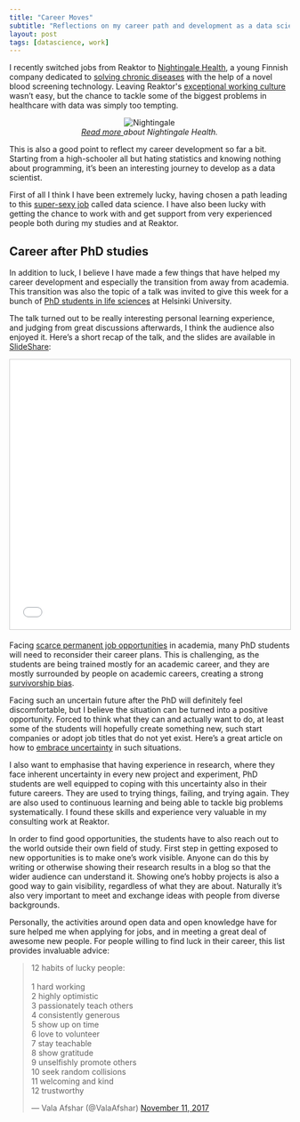 ```yaml
---
title: "Career Moves"
subtitle: "Reflections on my career path and development as a data scientist"
layout: post
tags: [datascience, work]
---
```


I recently switched jobs from Reaktor to [Nightingale Health](https://nightingalehealth.com/), a young Finnish company dedicated to [solving chronic diseases](https://solve.mit.edu/challenges/chronic-diseases/solutions/23) with the help of a novel blood screening technology. Leaving Reaktor's [exceptional working culture](https://www.reaktor.com/blog/category/company-culture/) wasn’t easy, but the chance to tackle some of the biggest problems in healthcare with data was simply too tempting.

<center>
<img src="https://nightingalehealth.com/images/technology.svg" alt="Nightingale">
<br>
<em> <a href="https://nightingalehealth.com/">Read more </a>about Nightingale Health.</em>
</center>


This is also a good point to reflect my career development so far a bit. Starting from a high-schooler all but hating statistics and knowing nothing about programming, it’s been an interesting journey to develop as a data scientist.

First of all I think I have been extremely lucky, having chosen a path leading to this [super-sexy job](https://hbr.org/2012/10/data-scientist-the-sexiest-job-of-the-21st-century) called data science. I have also been lucky with getting the chance to work with and get support from very experienced people both during my studies and at Reaktor.


## Career after PhD studies

In addition to luck, I believe I have made a few things that have helped my career development and especially the transition from away from academia. This transition was also the topic of a talk was invited to give this week for a bunch of [PhD students in life sciences](http://www.helsinki.fi/health/PhD_Day2017/) at Helsinki University.

The talk turned out to be really interesting personal learning experience, and judging from great discussions afterwards, I think the audience also enjoyed it. Here’s a short recap of the talk, and the slides are available in <a href="//www.slideshare.net/ouzor/opportunities-for-life-after-phd" title="Opportunities for Life After PhD" target="_blank">SlideShare</a>:


<iframe src="//www.slideshare.net/slideshow/embed_code/key/5z2baHpEHRDDxH?startSlide=2" width="595" height="485" frameborder="0" marginwidth="0" marginheight="0" scrolling="no" style="border:1px solid #CCC; border-width:1px; margin-bottom:5px; max-width: 100%;" allowfullscreen> </iframe>


Facing [scarce permanent job opportunities](http://www.nature.com/news/many-junior-scientists-need-to-take-a-hard-look-at-their-job-prospects-1.22879) in academia, many PhD students will need to reconsider their career plans. This is challenging, as the students are being trained mostly for an academic career, and they are mostly surrounded by people on academic careers, creating a strong [survivorship bias](https://xkcd.com/1827/).

Facing such an uncertain future after the PhD will definitely feel discomfortable, but I believe the situation can be turned into a positive opportunity. Forced to think what they can and actually want to do, at least some of the students will hopefully create something new, such start companies or adopt job titles that do not yet exist. Here’s a great article on how to [embrace uncertainty](https://www.fastcompany.com/3030866/planning-your-future-is-pointless-the-how-and-why-of-embracing-uncert) in such situations.

I also want to emphasise that having experience in research, where they face inherent uncertainty in every new project and experiment, PhD students are well equipped to coping with this uncertainty also in their future careers. They are used to trying things, failing, and trying again. They are also used to continuous learning and being able to tackle big problems systematically. I found these skills and experience very valuable in my consulting work at Reaktor.

In order to find good opportunities, the students have to also reach out to the world outside their own field of study. First step in getting exposed to new opportunities is to make one’s work visible. Anyone can do this by writing or otherwise showing their research results in a blog so that the wider audience can understand it. Showing one’s hobby projects is also a good way to gain visibility, regardless of what they are about. Naturally it’s also very important to meet and exchange ideas with people from diverse backgrounds.

Personally, the activities around open data and open knowledge have for sure helped me when applying for jobs, and in meeting a great deal of awesome new people. For people willing to find luck in their career, this list provides invaluable advice:

<blockquote class="twitter-tweet" data-lang="en"><p lang="en" dir="ltr">12 habits of lucky people:<br><br>1 hard working<br>2 highly optimistic<br>3 passionately teach others<br>4 consistently generous<br>5 show up on time<br>6 love to volunteer<br>7 stay teachable<br>8 show gratitude<br>9 unselfishly promote others<br>10 seek random collisions<br>11 welcoming and kind <br>12 trustworthy</p>&mdash; Vala Afshar (@ValaAfshar) <a href="https://twitter.com/ValaAfshar/status/929392784808792064?ref_src=twsrc%5Etfw">November 11, 2017</a></blockquote> <script async src="https://platform.twitter.com/widgets.js" charset="utf-8"></script> 


